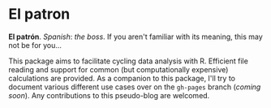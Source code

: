 # El patron

**El patrón**. *Spanish*: *the boss*. If you aren't familiar with its meaning, this may not be for you...

This package aims to facilitate cycling data analysis with R. Efficient file reading and support for common (but computationally expensive) calculations are provided. As a companion to this package, I'll try to document various different use cases over on the `gh-pages` branch (*coming soon*). Any contributions to this pseudo-blog are welcomed.

